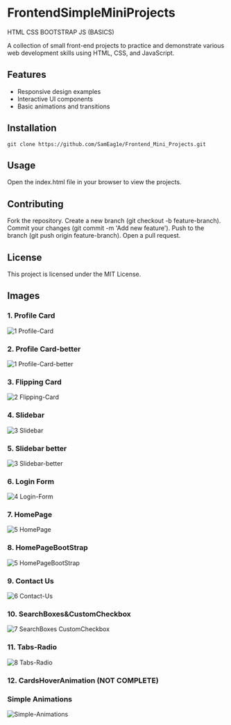 # FrontendSimpleMiniProjects
HTML CSS BOOTSTRAP JS (BASICS)

A collection of small front-end projects to practice and demonstrate various web development skills using HTML, CSS, and JavaScript.

## Features
* Responsive design examples
* Interactive UI components
* Basic animations and transitions

## Installation
```
git clone https://github.com/SamEag1e/Frontend_Mini_Projects.git
```
## Usage
Open the index.html file in your browser to view the projects.

## Contributing
Fork the repository.
Create a new branch (git checkout -b feature-branch).
Commit your changes (git commit -m 'Add new feature').
Push to the branch (git push origin feature-branch).
Open a pull request.

## License
This project is licensed under the MIT License.

## Images

### 1. Profile Card
![1  Profile-Card](0.images/1.ProfileCard.png)

### 2. Profile Card-better
![1  Profile-Card-better](0.images/2.ProfileCardBetter.png)

### 3. Flipping Card
![2  Flipping-Card](0.images/3.FlippingCard.png)

### 4. Slidebar
![3  Slidebar](0.images/4.Slidebar.png)

### 5. Slidebar better
![3  Slidebar-better](0.images/5.SlidebarBetter.png)

### 6. Login Form
![4  Login-Form](0.images/6.LoginForm.png)

### 7. HomePage
![5  HomePage](0.images/7.HomePage.png)

### 8. HomePageBootStrap
![5  HomePageBootStrap](0.images/8.HomePageBootStrap.png)

### 9. Contact Us
![6  Contact-Us](0.images/9.ContactUs.png)

### 10. SearchBoxes&CustomCheckbox
![7  SearchBoxes CustomCheckbox](0.images/10.SearchBoxes&CustomCheckbox.png)

### 11. Tabs-Radio
![8  Tabs-Radio](0.images/11.TabsRadio.png)

### 12. CardsHoverAnimation (NOT COMPLETE)

### Simple Animations
![Simple-Animations](0.images/SimpleAnimations.png)

